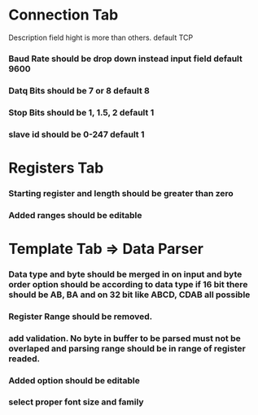 # Connection Tab

Description field hight is more than others. default TCP

### Baud Rate should be drop down instead input field default 9600
### Datq Bits should be 7 or 8 default 8 
### Stop Bits should be 1, 1.5, 2 default 1
### slave id should be 0-247 default 1

# Registers Tab

### Starting register and length should be greater than zero
### Added ranges should be editable


# Template Tab => Data Parser
### Data type and byte should be merged in on input and byte order option should be according to data type if 16 bit there should be AB, BA and on 32 bit like ABCD, CDAB all possible
### Register Range should be removed.
### add validation. No byte in buffer to be parsed must not be overlaped and parsing range should be in range of register readed.
 ### Added option should be editable
 ### select proper font size and family